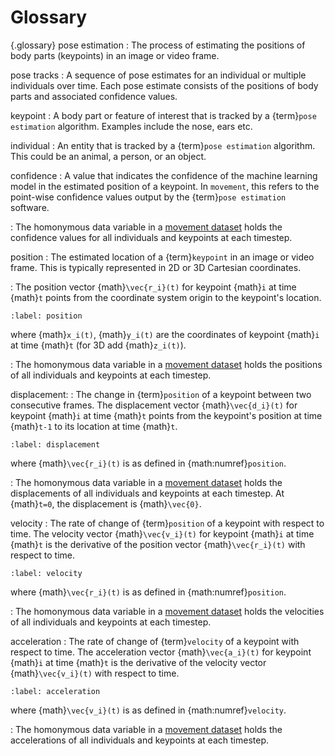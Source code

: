 # Glossary

{.glossary}
pose estimation
: The process of estimating the positions of body parts (keypoints) in an image
  or video frame.

pose tracks
: A sequence of pose estimates for an individual or multiple individuals over time.
  Each pose estimate consists of the positions of body parts and associated confidence values.

keypoint
: A body part or feature of interest that is tracked by a
  {term}`pose estimation` algorithm. Examples include the nose, ears etc.

individual
: An entity that is tracked by a {term}`pose estimation` algorithm.
  This could be an animal, a person, or an object.

confidence
: A value that indicates the confidence of the machine learning model in the
  estimated position of a keypoint. In `movement`, this refers to the
  point-wise confidence values output by the {term}`pose estimation` software.

: The homonymous data variable in a [movement dataset](target-dataset) holds
  the confidence values for all individuals and keypoints at each timestep.

position
: The estimated location of a {term}`keypoint` in an image or video frame.
  This is typically represented in 2D or 3D Cartesian coordinates.

: The position vector {math}`\vec{r_i}(t)` for keypoint {math}`i` at time {math}`t`
  points from the coordinate system origin to the keypoint's location.

  ```{math} \vec{r_i}(t) = (x_i(t), y_i(t))
  :label: position
  ```
  where {math}`x_i(t)`, {math}`y_i(t)` are the coordinates of
  keypoint {math}`i` at time {math}`t` (for 3D add {math}`z_i(t)`).

: The homonymous data variable in a [movement dataset](target-dataset)
  holds the positions of all individuals and keypoints at each timestep.

displacement:
: The change in {term}`position` of a keypoint between two consecutive frames.
  The displacement vector {math}`\vec{d_i}(t)` for keypoint {math}`i` at time
  {math}`t` points from the keypoint's position at time {math}`t-1` to its
  location at time {math}`t`.

  ```{math} \vec{d_i}(t) = \vec{r_i}(t) - \vec{r_i}(t-1)
  :label: displacement
  ```
  where {math}`\vec{r_i}(t)` is as defined in {math:numref}`position`.

: The homonymous data variable in a [movement dataset](target-dataset)
  holds the displacements of all individuals and keypoints at each timestep.
  At {math}`t=0`, the displacement is {math}`\vec{0}`.

velocity
: The rate of change of {term}`position` of a keypoint with respect to time.
  The velocity vector {math}`\vec{v_i}(t)` for keypoint {math}`i` at time
  {math}`t` is the derivative of the position vector {math}`\vec{r_i}(t)`
  with respect to time.

  ```{math} \vec{v_i}(t) = \frac{d\vec{r_i}(t)}{dt}
  :label: velocity
  ```
  where {math}`\vec{r_i}(t)` is as defined in {math:numref}`position`.

: The homonymous data variable in a [movement dataset](target-dataset)
  holds the velocities of all individuals and keypoints at each timestep.

acceleration
: The rate of change of {term}`velocity` of a keypoint with respect to time.
  The acceleration vector {math}`\vec{a_i}(t)` for keypoint {math}`i` at time
  {math}`t` is the derivative of the velocity vector {math}`\vec{v_i}(t)`
  with respect to time.

  ```{math} \vec{a_i}(t) = \frac{d\vec{v_i}(t)}{dt}
  :label: acceleration
  ```
  where {math}`\vec{v_i}(t)` is as defined in {math:numref}`velocity`.

: The homonymous data variable in a [movement dataset](target-dataset)
  holds the accelerations of all individuals and keypoints at each timestep.
